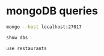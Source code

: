 # mongoDB queries

```bash
mongo --host localhost:27017
```

```bash
show dbs
```

```bash
use restaurants
```
